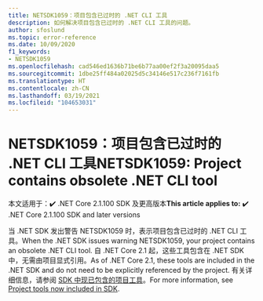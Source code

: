 ```yaml
---
title: NETSDK1059：项目包含已过时的 .NET CLI 工具
description: 如何解决项目包含已过时的 .NET CLI 工具的问题。
author: sfoslund
ms.topic: error-reference
ms.date: 10/09/2020
f1_keywords:
- NETSDK1059
ms.openlocfilehash: cad546ed1636b71be6b77aa00ef2f3a20095daa5
ms.sourcegitcommit: 1dbe25ff484a02025d5c34146e517c236f7161fb
ms.translationtype: HT
ms.contentlocale: zh-CN
ms.lasthandoff: 03/19/2021
ms.locfileid: "104653031"
---
```

# <a name="netsdk1059-project-contains-obsolete-net-cli-tool"></a><span data-ttu-id="4c7ca-103">NETSDK1059：项目包含已过时的 .NET CLI 工具</span><span class="sxs-lookup"><span data-stu-id="4c7ca-103">NETSDK1059: Project contains obsolete .NET CLI tool</span></span>

<span data-ttu-id="4c7ca-104">本文适用于：✔️ .NET Core 2.1.100 SDK 及更高版本</span><span class="sxs-lookup"><span data-stu-id="4c7ca-104">**This article applies to:** ✔️ .NET Core 2.1.100 SDK and later versions</span></span>

<span data-ttu-id="4c7ca-105">当 .NET SDK 发出警告 NETSDK1059 时，表示项目包含已过时的 .NET CLI 工具。</span><span class="sxs-lookup"><span data-stu-id="4c7ca-105">When the .NET SDK issues warning NETSDK1059, your project contains an obsolete .NET CLI tool.</span></span> <span data-ttu-id="4c7ca-106">自 .NET Core 2.1 起，这些工具包含在 .NET SDK 中，无需由项目显式引用。</span><span class="sxs-lookup"><span data-stu-id="4c7ca-106">As of .NET Core 2.1, these tools are included in the .NET SDK and do not need to be explicitly referenced by the project.</span></span> <span data-ttu-id="4c7ca-107">有关详细信息，请参阅 [SDK 中现已包含的项目工具](../../compatibility/2.1.md#project-tools-now-included-in-sdk)。</span><span class="sxs-lookup"><span data-stu-id="4c7ca-107">For more information, see [Project tools now included in SDK](../../compatibility/2.1.md#project-tools-now-included-in-sdk).</span></span>

